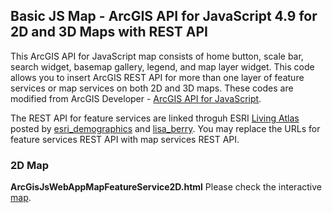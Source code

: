 ## Basic JS Map - ArcGIS API for JavaScript 4.9 for 2D and 3D Maps with REST API

This ArcGIS API for JavaScript map consists of home button, scale bar, search widget, basemap gallery, legend, and map layer widget. This code allows you to insert ArcGIS REST API for more than one layer of feature services or map services on both 2D and 3D maps. These codes are modified from ArcGIS Developer - [ArcGIS API for JavaScript](https://developers.arcgis.com/javascript/latest/sample-code/index.html). 

The REST API for feature services are linked throguh ESRI [Living Atlas](https://livingatlas.arcgis.com/en/) posted by [esri_demographics](https://www.arcgis.com/home/search.html?q=owner%3Aesri_demographics&start=1&sortOrder=true&sortField=relevance#content) and [lisa_berry](https://www.arcgis.com/home/search.html?q=owner%3Alisa_berry&restrict=false&start=1&sortOrder=true&sortField=relevance). You may replace the URLs for feature services REST API with map services REST API.  


### 2D Map

**ArcGisJsWebAppMapFeatureService2D.html**
Please check the interactive [map](https://datalatitude.neocities.org/ArcGisJsWebAppMapFeatureService2D.html).
<script src="http://gist-it.appspot.com/https://github.com/dotnet/corefx/blob/master/src/System.ObjectModel/src/System/Windows/Input/ICommand.cs"></script>
